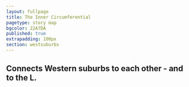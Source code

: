 ```yaml
---
layout: fullpage
title: The Inner Circumferential
pagetype: story map
bgcolor: 22A7DA
published: true
extrapadding: 100px
section: westsuburbs
---
```


## Connects Western suburbs to each other - and to the L.